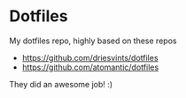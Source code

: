 # Dotfiles

My dotfiles repo, highly based on these repos

* https://github.com/driesvints/dotfiles
* https://github.com/atomantic/dotfiles

They did an awesome job! :)
